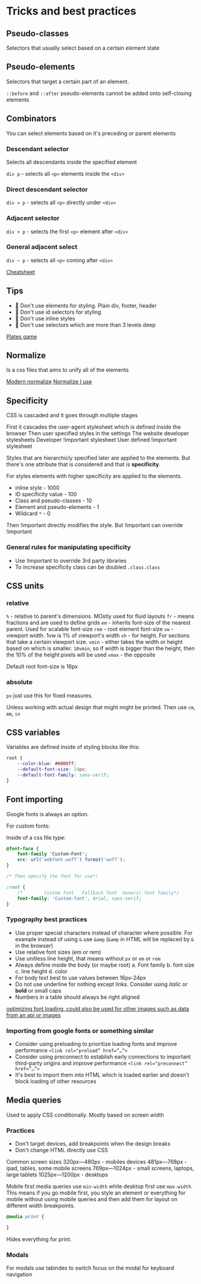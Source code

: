 # Tricks and best practices

## Pseudo-classes

Selectors that usually select based on a certain element state

## Pseudo-elements

Selectors that target a certain part of an element. 

`::before` and `::after` pseudo-elements cannot be added onto self-closing elements

## Combinators

You can select elements based on it's preceding or parent elements

### Descendant selector

Selects all descendants inside the specified element

`div p` - selects all `<p>` elements inside the `<div>`

### Direct descendant selector

`div > p` - selects all `<p>` directly under `<div>`

### Adjacent selector

`div + p` - selects the first `<p>` element after `<div>`

### General adjacent select 
 
`div ~ p` - selects all `<p>` coming after `<div>`

[Cheatsheet](https://appletree.or.kr/quick_reference_cards/CSS/CSS%20selectors%20cheatsheet.pdf)

## Tips

- 🚫 Don't use elements for styling. Plain div, footer, header
- 🚫 Don't use id selectors for styling
- 🚫 Don't use inline styles
- 🚫 Don't use selectors which are more than 3 levels deep

[Plates game](https://toolness.github.io/css-selector-game/#1)

## Normalize

Is a css files that aims to unify all of the elements

[Modern normalize](https://github.com/sindresorhus/modern-normalize)
[Normalize I use](https://cdnjs.com/libraries/normalize)

## Specificity 

CSS is cascaded and it goes through multiple stages

First it cascades the user-agent stylesheet which is defined inside the browser
Then user specified styles in the settings
The website developer stylesheets
Developer !important stylesheet 
User defined !important stylesheet

Styles that are hierarchicly specified later are applied to the elements. But there's one attribute that is considered and that is **specificity**.

For styles elements with higher specificity are applied to the elements.

- inline style - 1000
- ID specificity value - 100
- Class and pseudo-classes - 10
- Element and pseudo-elements - 1
- Wildcard `*` - 0

Then !important directly modifies the style. But !important can override !important

### General rules for manipulating specificity

- Use !important to override 3rd party libraries
- To increase specificity class can be doubled `.class.class`

## CSS units

### relative

`%` - relative to parent's dimensions. MOstly used for fluid layouts
`fr` - means fractions and are used to define grids
`em` - inherits font-size of the nearest parent. Used for scalable font-size 
`rem` - root element font-size 
`vw` - viewport width. 1vw is 1% of viewport's width
`vh` - for height. For sections that take a certain viewport size.
`vmin` - either takes the width or height based on which is smaller. `10vmin`, so if width is bigger than the height, then the 10% of the height pixels will be used
`vmax` - the opposite

Default root font-size is 16px

### absolute

`px` just use this for fixed measures. 

Unless working with actual design that might might be printed. Then use `cm`, `mm`, `in`

## CSS variables

Variables are defined inside of styling blocks like this:

```css
root {
    --color-blue: #0000ff;
    --default-font-size: 24px;
    --default-font-family: sans-serif;
}
```

## Font importing

Google fonts is always an option.

For custom fonts:

Inside of a css file type:

```css
@font-face {
    font-family 'Custom-Font';
    src: url('webfont.woff') format('woff');
}

/* Then specify the font for use*/

:root {
    /*        Custom font   Fallback font  Generic font family*/
    font-family: 'Custom-font', Arial, sans-serif;
}
```

### Typography best practices

- Use proper special characters instead of character where possible. For example instead of using `&` use `&amp` (`&amp` in HTML will be replaced by `&` in the browser)
- Use relative font sizes (em or rem)
- Use unitless line height, that means without `px` or `em` or `rem`
- Always define inside the body (or maybe root)
    a. Font family
    b. font size
    c. line height
    d. color
- For body text best to use values between 16px-24px
- Do not use underline for nothing except links. Consider using *italic* or **bold** or small caps
- Numbers in a table should always be right aligned

[optimizing font loading, could also be used for other images such as data from an api or images](https://web.dev/articles/optimize-webfont-loading)

### Importing from google fonts or something similar

- Consider using preloading to prioritize loading fonts and improve performance `<link rel="preload” href=”…”>`
- Consider using preconnect to establish early connections to important third-party origins and improve performance `<link rel="preconnect” href=”…”>`
- It's best to import them into HTML which is loaded earlier and doesn't block loading of other resources

## Media queries

Used to apply CSS conditionally. Mostly based on screen width

### Practices

- Don't target devices, add breakpoints when the design breaks
- Don't change HTML directly use CSS

Common screen sizes
320px—480px - mobiles devices
481px—768px - ipad, tables, some mobile screens
769px—1024px - small screens, laptops, large tablets
1025px—1200px - desktops

Mobile first media queries use `min-width` while desktop first use `max-width`. This means if you go mobile first, you style an element or everything for mobile without using mobile queries and then add them for layout on different width breakpoints.

```css
@media print {

}
```

Hides everything for print.

### Modals

For modals use tabindex to switch focus on the modal for keyboard navigation